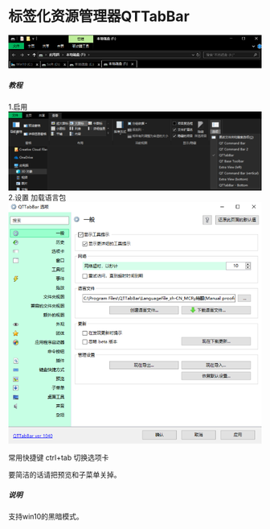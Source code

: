 # 标签化资源管理器QTTabBar
![1559728281781](assets/1559728281781.png)

##### 教程
1.启用
![1559728432520](assets/1559728432520.png)
2.设置
加载语言包
![1559728551236](assets/1559728551236.png)

常用快捷键
ctrl+tab 切换选项卡

要简洁的话请把预览和子菜单关掉。

##### 说明

支持win10的黑暗模式。
